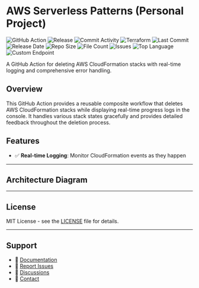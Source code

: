 # AWS Serverless Patterns (Personal Project)

![GitHub Action](https://img.shields.io/badge/GitHub-Action-blue?logo=github)&nbsp;![Release](https://github.com/subhamay-bhattacharyya/5231-serverless-patterns-tf/actions/workflows/release.yaml/badge.svg)&nbsp;![Commit Activity](https://img.shields.io/github/commit-activity/t/subhamay-bhattacharyya/5231-serverless-patterns-tf)&nbsp;![Terraform](https://img.shields.io/badge/AWS-Terraform-orange?logo=amazonaws)&nbsp;![Last Commit](https://img.shields.io/github/last-commit/subhamay-bhattacharyya/5231-serverless-patterns-tf)&nbsp;![Release Date](https://img.shields.io/github/release-date/subhamay-bhattacharyya/5231-serverless-patterns-tf)&nbsp;![Repo Size](https://img.shields.io/github/repo-size/subhamay-bhattacharyya/5231-serverless-patterns-tf)&nbsp;![File Count](https://img.shields.io/github/directory-file-count/subhamay-bhattacharyya/5231-serverless-patterns-tf)&nbsp;![Issues](https://img.shields.io/github/issues/subhamay-bhattacharyya/5231-serverless-patterns-tf)&nbsp;![Top Language](https://img.shields.io/github/languages/top/subhamay-bhattacharyya/5231-serverless-patterns-tf)&nbsp;![Custom Endpoint](https://img.shields.io/endpoint?url=https://gist.githubusercontent.com/bsubhamay/67d72c21aa7564df54ad47b02831cbbe/raw/5231-serverless-patterns-tf.json?)


A GitHub Action for deleting AWS CloudFormation stacks with real-time logging and comprehensive error handling.

## Overview

This GitHub Action provides a reusable composite workflow that deletes AWS CloudFormation stacks while displaying real-time progress logs in the console. It handles various stack states gracefully and provides detailed feedback throughout the deletion process.

## Features

- ✅ **Real-time Logging**: Monitor CloudFormation events as they happen

---

## Architecture Diagram


---

## License

MIT License - see the [LICENSE](LICENSE) file for details.

---

## Support

- 📖 [Documentation](https://github.com/subhamay-bhattacharyya/5231-serverless-patterns-tf/wiki)
- 🐛 [Report Issues](https://github.com/subhamay-bhattacharyya/5231-serverless-patterns-tf/issues)
- 💬 [Discussions](https://github.com/subhamay-bhattacharyya/5231-serverless-patterns-tf/discussions)
- 📧 [Contact](mailto:support@subhamay.aws@gmail.com)